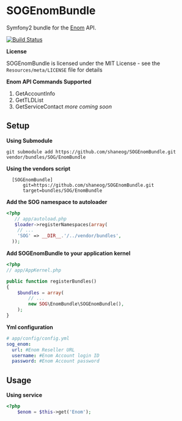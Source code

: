 # SOGEnomBundle
Symfony2 bundle for the [Enom](http://www.enom.com/resellers/api-reseller.aspx) API.

[![Build Status](https://secure.travis-ci.org/shaneog/SOGEnomBundle.png)](http://travis-ci.org/shaneog/SOGEnomBundle)

**License**

SOGEnomBundle is licensed under the MIT License - see the `Resources/meta/LICENSE` file for details

**Enom API Commands Supported**

1. GetAccountInfo
2. GetTLDList
3. GetServiceContact
*more coming soon*


## Setup
**Using Submodule**

    git submodule add https://github.com/shaneog/SOGEnomBundle.git vendor/bundles/SOG/EnomBundle
**Using the vendors script**

      [SOGEnomBundle]
          git=https://github.com/shaneog/SOGEnomBundle.git
          target=bundles/SOG/EnomBundle
**Add the SOG namespace to autoloader**

``` php
<?php
   // app/autoload.php
   $loader->registerNamespaces(array(
    // ...
    'SOG' => __DIR__.'/../vendor/bundles',
  ));
```
**Add SOGEnomBundle to your application kernel**

``` php
<?php
// app/AppKernel.php

public function registerBundles()
{
    $bundles = array(
        // ...
        new SOG\EnomBundle\SOGEnomBundle(),
    );
}
```
**Yml configuration**

``` yml
# app/config/config.yml
sog_enom:
  url: #Enom Reseller URL
  username: #Enom Account login ID
  password: #Enom Account password
```
## Usage

**Using service**

``` php
<?php
    $enom = $this->get('Enom');
```